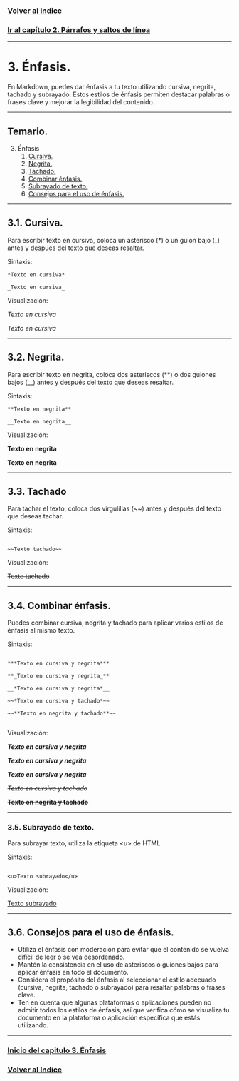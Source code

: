 
### [Volver al Indice](../readme.md)

### [Ir al capítulo 2. Párrafos y saltos de línea](../02-Parrafos-y-saltos-de-linea/readme.md)

---

# 3. Énfasis.
En Markdown, puedes dar énfasis a tu texto utilizando cursiva, negrita, tachado y subrayado. Estos estilos de énfasis permiten destacar palabras o frases clave y mejorar la legibilidad del contenido.

---

## Temario.

3. Énfasis
    1. [Cursiva.](#31-cursiva)
    2. [Negrita.](#32-negrita)
    3. [Tachado.](#33-tachado)
    4. [Combinar énfasis.](#34-combinar-énfasis)
    5. [Subrayado de texto.](#35-subrayado-de-texto)
    6. [Consejos para el uso de énfasis.](#36-consejos-para-el-uso-de-énfasis)

---

## 3.1. Cursiva.
Para escribir texto en cursiva, coloca un asterisco (*) o un guion bajo (_) antes y después del texto que deseas resaltar.

Sintaxis:

~~~
*Texto en cursiva*

_Texto en cursiva_

~~~

Visualización:

*Texto en cursiva*

_Texto en cursiva_

---

## 3.2. Negrita.
Para escribir texto en negrita, coloca dos asteriscos (**) o dos guiones bajos (__) antes y después del texto que deseas resaltar.

Sintaxis:

~~~
**Texto en negrita**

__Texto en negrita__

~~~

Visualización:

**Texto en negrita**

__Texto en negrita__

---

## 3.3. Tachado
Para tachar el texto, coloca dos virgulillas (~~) antes y después del texto que deseas tachar.

Sintaxis:

~~~

~~Texto tachado~~

~~~

Visualización:

~~Texto tachado~~

---

## 3.4. Combinar énfasis.
Puedes combinar cursiva, negrita y tachado para aplicar varios estilos de énfasis al mismo texto.

Sintaxis:

~~~

***Texto en cursiva y negrita***  

**_Texto en cursiva y negrita_**  

__*Texto en cursiva y negrita*__  

~~*Texto en cursiva y tachado*~~  

~~**Texto en negrita y tachado**~~  


~~~

Visualización:

***Texto en cursiva y negrita***

**_Texto en cursiva y negrita_**

__*Texto en cursiva y negrita*__

~~*Texto en cursiva y tachado*~~

~~**Texto en negrita y tachado**~~

---

### 3.5. Subrayado de texto.
Para subrayar texto, utiliza la etiqueta \<u> de HTML.

Sintaxis:

~~~

<u>Texto subrayado</u>

~~~

Visualización:

<u>Texto subrayado</u>

---

## 3.6. Consejos para el uso de énfasis.

- Utiliza el énfasis con moderación para evitar que el contenido se vuelva difícil de leer o se vea desordenado.
- Mantén la consistencia en el uso de asteriscos o guiones bajos para aplicar énfasis en todo el documento.
- Considera el propósito del énfasis al seleccionar el estilo adecuado (cursiva, negrita, tachado o subrayado) para resaltar palabras o frases clave.
- Ten en cuenta que algunas plataformas o aplicaciones pueden no admitir todos los estilos de énfasis, así que verifica cómo se visualiza tu documento en la plataforma o aplicación específica que estás utilizando.

---

### [Inicio del capitulo 3. Énfasis](#3-énfasis)

<!--### [Ir al capítulo 3. Énfasis](../03-Enfasis/readme.md)-->

### [Volver al Indice](../readme.md)
